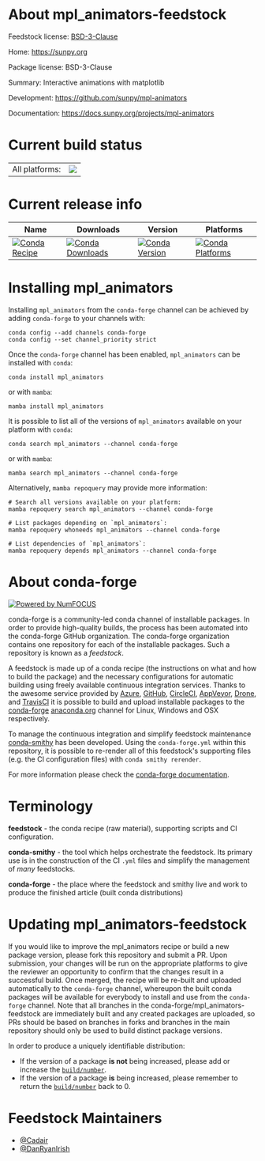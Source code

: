 About mpl_animators-feedstock
=============================

Feedstock license: [BSD-3-Clause](https://github.com/conda-forge/mpl_animators-feedstock/blob/main/LICENSE.txt)

Home: https://sunpy.org

Package license: BSD-3-Clause

Summary: Interactive animations with matplotlib

Development: https://github.com/sunpy/mpl-animators

Documentation: https://docs.sunpy.org/projects/mpl-animators

Current build status
====================


<table><tr><td>All platforms:</td>
    <td>
      <a href="https://dev.azure.com/conda-forge/feedstock-builds/_build/latest?definitionId=14310&branchName=main">
        <img src="https://dev.azure.com/conda-forge/feedstock-builds/_apis/build/status/mpl_animators-feedstock?branchName=main">
      </a>
    </td>
  </tr>
</table>

Current release info
====================

| Name | Downloads | Version | Platforms |
| --- | --- | --- | --- |
| [![Conda Recipe](https://img.shields.io/badge/recipe-mpl_animators-green.svg)](https://anaconda.org/conda-forge/mpl_animators) | [![Conda Downloads](https://img.shields.io/conda/dn/conda-forge/mpl_animators.svg)](https://anaconda.org/conda-forge/mpl_animators) | [![Conda Version](https://img.shields.io/conda/vn/conda-forge/mpl_animators.svg)](https://anaconda.org/conda-forge/mpl_animators) | [![Conda Platforms](https://img.shields.io/conda/pn/conda-forge/mpl_animators.svg)](https://anaconda.org/conda-forge/mpl_animators) |

Installing mpl_animators
========================

Installing `mpl_animators` from the `conda-forge` channel can be achieved by adding `conda-forge` to your channels with:

```
conda config --add channels conda-forge
conda config --set channel_priority strict
```

Once the `conda-forge` channel has been enabled, `mpl_animators` can be installed with `conda`:

```
conda install mpl_animators
```

or with `mamba`:

```
mamba install mpl_animators
```

It is possible to list all of the versions of `mpl_animators` available on your platform with `conda`:

```
conda search mpl_animators --channel conda-forge
```

or with `mamba`:

```
mamba search mpl_animators --channel conda-forge
```

Alternatively, `mamba repoquery` may provide more information:

```
# Search all versions available on your platform:
mamba repoquery search mpl_animators --channel conda-forge

# List packages depending on `mpl_animators`:
mamba repoquery whoneeds mpl_animators --channel conda-forge

# List dependencies of `mpl_animators`:
mamba repoquery depends mpl_animators --channel conda-forge
```


About conda-forge
=================

[![Powered by
NumFOCUS](https://img.shields.io/badge/powered%20by-NumFOCUS-orange.svg?style=flat&colorA=E1523D&colorB=007D8A)](https://numfocus.org)

conda-forge is a community-led conda channel of installable packages.
In order to provide high-quality builds, the process has been automated into the
conda-forge GitHub organization. The conda-forge organization contains one repository
for each of the installable packages. Such a repository is known as a *feedstock*.

A feedstock is made up of a conda recipe (the instructions on what and how to build
the package) and the necessary configurations for automatic building using freely
available continuous integration services. Thanks to the awesome service provided by
[Azure](https://azure.microsoft.com/en-us/services/devops/), [GitHub](https://github.com/),
[CircleCI](https://circleci.com/), [AppVeyor](https://www.appveyor.com/),
[Drone](https://cloud.drone.io/welcome), and [TravisCI](https://travis-ci.com/)
it is possible to build and upload installable packages to the
[conda-forge](https://anaconda.org/conda-forge) [anaconda.org](https://anaconda.org/)
channel for Linux, Windows and OSX respectively.

To manage the continuous integration and simplify feedstock maintenance
[conda-smithy](https://github.com/conda-forge/conda-smithy) has been developed.
Using the ``conda-forge.yml`` within this repository, it is possible to re-render all of
this feedstock's supporting files (e.g. the CI configuration files) with ``conda smithy rerender``.

For more information please check the [conda-forge documentation](https://conda-forge.org/docs/).

Terminology
===========

**feedstock** - the conda recipe (raw material), supporting scripts and CI configuration.

**conda-smithy** - the tool which helps orchestrate the feedstock.
                   Its primary use is in the construction of the CI ``.yml`` files
                   and simplify the management of *many* feedstocks.

**conda-forge** - the place where the feedstock and smithy live and work to
                  produce the finished article (built conda distributions)


Updating mpl_animators-feedstock
================================

If you would like to improve the mpl_animators recipe or build a new
package version, please fork this repository and submit a PR. Upon submission,
your changes will be run on the appropriate platforms to give the reviewer an
opportunity to confirm that the changes result in a successful build. Once
merged, the recipe will be re-built and uploaded automatically to the
`conda-forge` channel, whereupon the built conda packages will be available for
everybody to install and use from the `conda-forge` channel.
Note that all branches in the conda-forge/mpl_animators-feedstock are
immediately built and any created packages are uploaded, so PRs should be based
on branches in forks and branches in the main repository should only be used to
build distinct package versions.

In order to produce a uniquely identifiable distribution:
 * If the version of a package **is not** being increased, please add or increase
   the [``build/number``](https://docs.conda.io/projects/conda-build/en/latest/resources/define-metadata.html#build-number-and-string).
 * If the version of a package **is** being increased, please remember to return
   the [``build/number``](https://docs.conda.io/projects/conda-build/en/latest/resources/define-metadata.html#build-number-and-string)
   back to 0.

Feedstock Maintainers
=====================

* [@Cadair](https://github.com/Cadair/)
* [@DanRyanIrish](https://github.com/DanRyanIrish/)

